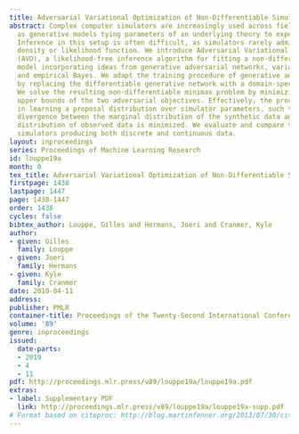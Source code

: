 ```yaml
---
title: Adversarial Variational Optimization of Non-Differentiable Simulators
abstract: Complex computer simulators are increasingly used across fields of science
  as generative models tying parameters of an underlying theory to experimental observations.
  Inference in this setup is often difficult, as simulators rarely admit a tractable
  density or likelihood function. We introduce Adversarial Variational Optimization
  (AVO), a likelihood-free inference algorithm for fitting a non-differentiable generative
  model incorporating ideas from generative adversarial networks, variational optimization
  and empirical Bayes. We adapt the training procedure of generative adversarial networks
  by replacing the differentiable generative network with a domain-specific simulator.
  We solve the resulting non-differentiable minimax problem by minimizing variational
  upper bounds of the two adversarial objectives. Effectively, the procedure results
  in learning a proposal distribution over simulator parameters, such that the JS
  divergence between the marginal distribution of the synthetic data and the empirical
  distribution of observed data is minimized. We evaluate and compare the method with
  simulators producing both discrete and continuous data.
layout: inproceedings
series: Proceedings of Machine Learning Research
id: louppe19a
month: 0
tex_title: Adversarial Variational Optimization of Non-Differentiable Simulators
firstpage: 1438
lastpage: 1447
page: 1438-1447
order: 1438
cycles: false
bibtex_author: Louppe, Gilles and Hermans, Joeri and Cranmer, Kyle
author:
- given: Gilles
  family: Louppe
- given: Joeri
  family: Hermans
- given: Kyle
  family: Cranmer
date: 2019-04-11
address: 
publisher: PMLR
container-title: Proceedings of the Twenty-Second International Conference on Artificial Intelligence and Statistics
volume: '89'
genre: inproceedings
issued:
  date-parts:
  - 2019
  - 4
  - 11
pdf: http://proceedings.mlr.press/v89/louppe19a/louppe19a.pdf
extras:
- label: Supplementary PDF
  link: http://proceedings.mlr.press/v89/louppe19a/louppe19a-supp.pdf
# Format based on citeproc: http://blog.martinfenner.org/2013/07/30/citeproc-yaml-for-bibliographies/
---
```


